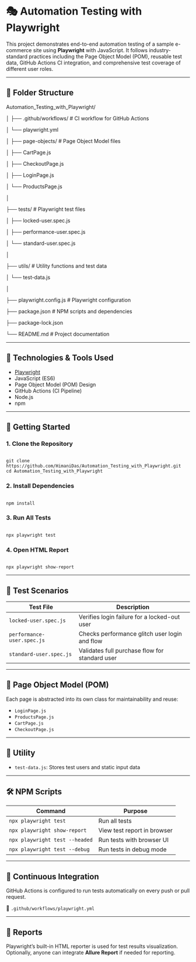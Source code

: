 # 🎭 Automation Testing with Playwright

This project demonstrates end-to-end automation testing of a sample e-commerce site using **Playwright** with JavaScript. It follows industry-standard practices including the Page Object Model (POM), reusable test data, GitHub Actions CI integration, and comprehensive test coverage of different user roles.

---

## 📂 Folder Structure

Automation_Testing_with_Playwright/

│
├── .github/workflows/ # CI workflow for GitHub Actions

│ └── playwright.yml

│
├── page-objects/ # Page Object Model files

│ ├── CartPage.js

│ ├── CheckoutPage.js

│ ├── LoginPage.js

│ └── ProductsPage.js

│

├── tests/ # Playwright test files

│ ├── locked-user.spec.js

│ ├── performance-user.spec.js

│ └── standard-user.spec.js

│

├── utils/ # Utility functions and test data

│ └── test-data.js

│

├── playwright.config.js # Playwright configuration

├── package.json # NPM scripts and dependencies

├── package-lock.json

└── README.md # Project documentation

---

## 🔧 Technologies & Tools Used

- [Playwright](https://playwright.dev/)
- JavaScript (ES6)
- Page Object Model (POM) Design
- GitHub Actions (CI Pipeline)
- Node.js
- npm

---

## 🚀 Getting Started

### 1. Clone the Repository

```

git clone https://github.com/HimaniDas/Automation_Testing_with_Playwright.git
cd Automation_Testing_with_Playwright

```
### 2. Install Dependencies

```

npm install

```
### 3. Run All Tests

```

npx playwright test

```
### 4. Open HTML Report

```

npx playwright show-report

```
---

## 🧪 Test Scenarios

| Test File                  | Description                                      |
|---------------------------|--------------------------------------------------|
| `locked-user.spec.js`     | Verifies login failure for a locked-out user     |
| `performance-user.spec.js`| Checks performance glitch user login and flow    |
| `standard-user.spec.js`   | Validates full purchase flow for standard user   |

---

## 📄 Page Object Model (POM)

Each page is abstracted into its own class for maintainability and reuse:

- `LoginPage.js`
- `ProductsPage.js`
- `CartPage.js`
- `CheckoutPage.js`

---

## 🧰 Utility

- `test-data.js`: Stores test users and static input data

---

## 🛠 NPM Scripts

| Command                         | Purpose                             |
|---------------------------------|-------------------------------------|
| `npx playwright test`           | Run all tests                       |
| `npx playwright show-report`    | View test report in browser         |
| `npx playwright test --headed`  | Run tests with browser UI           |
| `npx playwright test --debug`   | Run tests in debug mode             |

---

## 🔁 Continuous Integration

GitHub Actions is configured to run tests automatically on every push or pull request.

📁 `.github/workflows/playwright.yml`

---

## 📸 Reports

Playwright’s built-in HTML reporter is used for test results visualization.  
Optionally, anyone can integrate **Allure Report** if needed for reporting.
